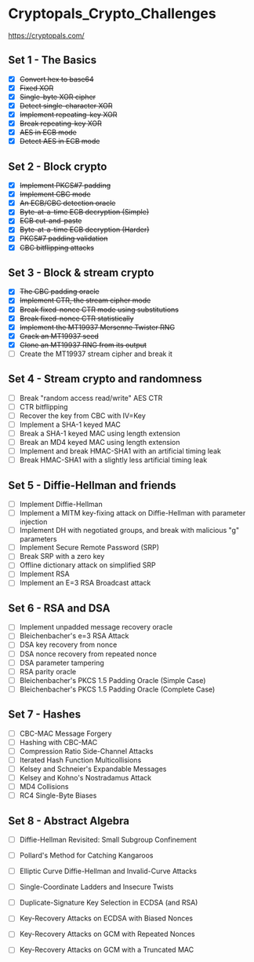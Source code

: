 # Cryptopals_Crypto_Challenges
https://cryptopals.com/

## Set 1 - The Basics
-  [X]  ~~Convert hex to base64~~
-  [X]  ~~Fixed XOR~~
-  [X]  ~~Single-byte XOR cipher~~
-  [X]  ~~Detect single-character XOR~~
-  [X]  ~~Implement repeating-key XOR~~
-  [X]  ~~Break repeating-key XOR~~
-  [X]  ~~AES in ECB mode~~
-  [X]  ~~Detect AES in ECB mode~~

## Set 2 - Block crypto
-  [X] ~~Implement PKCS#7 padding~~
-  [X] ~~Implement CBC mode~~
-  [X] ~~An ECB/CBC detection oracle~~
-  [X] ~~Byte-at-a-time ECB decryption (Simple)~~
-  [X] ~~ECB cut-and-paste~~
-  [X] ~~Byte-at-a-time ECB decryption (Harder)~~
-  [X] ~~PKCS#7 padding validation~~
-  [X] ~~CBC bitflipping attacks~~

## Set 3 - Block & stream crypto
-  [X] ~~The CBC padding oracle~~
-  [X] ~~Implement CTR, the stream cipher mode~~
-  [X] ~~Break fixed-nonce CTR mode using substitutions~~
-  [X] ~~Break fixed-nonce CTR statistically~~
-  [X] ~~Implement the MT19937 Mersenne Twister RNG~~
-  [X] ~~Crack an MT19937 seed~~
-  [X] ~~Clone an MT19937 RNG from its output~~
-  [ ] Create the MT19937 stream cipher and break it

## Set 4 - Stream crypto and randomness
-  [ ] Break "random access read/write" AES CTR
-  [ ] CTR bitflipping
-  [ ] Recover the key from CBC with IV=Key
-  [ ] Implement a SHA-1 keyed MAC
-  [ ] Break a SHA-1 keyed MAC using length extension
-  [ ] Break an MD4 keyed MAC using length extension
-  [ ] Implement and break HMAC-SHA1 with an artificial timing leak
-  [ ] Break HMAC-SHA1 with a slightly less artificial timing leak

## Set 5 - Diffie-Hellman and friends
-  [ ] Implement Diffie-Hellman
-  [ ] Implement a MITM key-fixing attack on Diffie-Hellman with parameter injection
-  [ ] Implement DH with negotiated groups, and break with malicious "g" parameters
-  [ ] Implement Secure Remote Password (SRP)
-  [ ] Break SRP with a zero key
-  [ ] Offline dictionary attack on simplified SRP
-  [ ] Implement RSA
-  [ ] Implement an E=3 RSA Broadcast attack

## Set 6 - RSA and DSA
-  [ ] Implement unpadded message recovery oracle
-  [ ] Bleichenbacher's e=3 RSA Attack
-  [ ] DSA key recovery from nonce
-  [ ] DSA nonce recovery from repeated nonce
-  [ ] DSA parameter tampering
-  [ ] RSA parity oracle
-  [ ] Bleichenbacher's PKCS 1.5 Padding Oracle (Simple Case)
-  [ ] Bleichenbacher's PKCS 1.5 Padding Oracle (Complete Case)

## Set 7 - Hashes
-  [ ] CBC-MAC Message Forgery
-  [ ] Hashing with CBC-MAC
-  [ ] Compression Ratio Side-Channel Attacks
-  [ ] Iterated Hash Function Multicollisions
-  [ ] Kelsey and Schneier's Expandable Messages
-  [ ] Kelsey and Kohno's Nostradamus Attack
-  [ ] MD4 Collisions
-  [ ] RC4 Single-Byte Biases

## Set 8 - Abstract Algebra
-  [ ] Diffie-Hellman Revisited: Small Subgroup Confinement
-  [ ] Pollard's Method for Catching Kangaroos
-  [ ] Elliptic Curve Diffie-Hellman and Invalid-Curve Attacks
-  [ ] Single-Coordinate Ladders and Insecure Twists
-  [ ] Duplicate-Signature Key Selection in ECDSA (and RSA)
-  [ ] Key-Recovery Attacks on ECDSA with Biased Nonces
-  [ ] Key-Recovery Attacks on GCM with Repeated Nonces
-  [ ] Key-Recovery Attacks on GCM with a Truncated MAC


